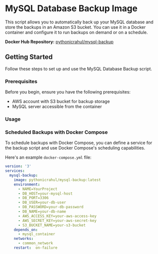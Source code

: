 
# MySQL Database Backup Image

This script allows you to automatically back up your MySQL database and store the backups in an Amazon S3 bucket. You can use it in a Docker container and configure it to run backups on demand or on a schedule.

**Docker Hub Repository:** [pythonicrahul/mysql-backup](https://hub.docker.com/r/pythonicrahul/mysql-backup)

## Getting Started

Follow these steps to set up and use the MySQL Database Backup script.

### Prerequisites

Before you begin, ensure you have the following prerequisites:

-   AWS account with S3 bucket for backup storage
-   MySQL server accessible from the container

### Usage
### Scheduled Backups with Docker Compose

To schedule backups with Docker Compose, you can define a service for the backup script and use Docker Compose's scheduling capabilities.

Here's an example `docker-compose.yml` file:


```yaml
version: '3'
services:
  mysql-backup:
    image: pythonicrahul/mysql-backup:latest
    environment:
      - NAME=YourProject
      - DB_HOST=your-mysql-host
      - DB_PORT=3306
      - DB_USER=your-db-user
      - DB_PASSWORD=your-db-password
      - DB_NAME=your-db-name
      - AWS_ACCESS_KEY=your-aws-access-key
      - AWS_SECRET_KEY=your-aws-secret-key
      - S3_BUCKET_NAME=your-s3-bucket
    depends_on:
      - mysql_container
    networks:
      - common_network
    restart:  on-failure
```
